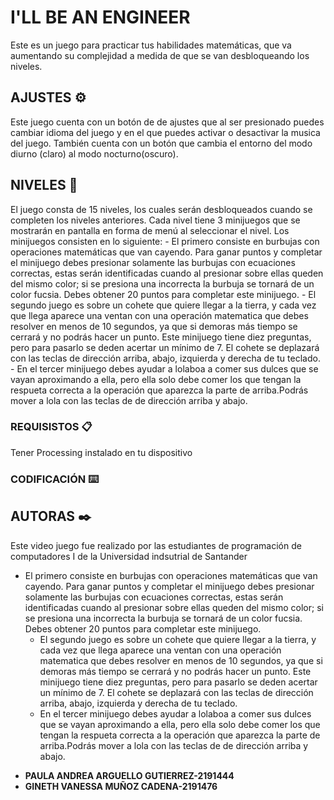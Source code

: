 # I'LL BE AN ENGINEER

Este es un juego para practicar tus habilidades matemáticas, que va aumentando su complejidad a medida de que se van desbloqueando los niveles.

## AJUSTES ⚙️
Este juego cuenta con un botón de de ajustes que al ser presionado puedes cambiar idioma del juego y en el que puedes activar o desactivar la
musica del juego. También cuenta con un botón que cambia el entorno del modo diurno (claro) al modo nocturno(oscuro). 

## NIVELES 🚀
El juego consta de 15 niveles, los cuales serán desbloqueados cuando se completen los niveles anteriores.
Cada nivel tiene 3 minijuegos que se mostrarán en pantalla en forma de menú al seleccionar el nivel. Los minijuegos consisten en lo siguiente:
    - El primero consiste en burbujas con operaciones matemáticas que van cayendo. Para ganar puntos y completar el minijuego debes 
      presionar solamente las burbujas con ecuaciones correctas, estas serán identificadas cuando al presionar sobre ellas queden del mismo color; 
      si se presiona una incorrecta la burbuja se tornará de un color fucsia. Debes obtener 20 puntos para completar este minijuego.
    - El segundo juego es sobre un cohete que quiere llegar a la tierra, y cada vez que llega aparece una ventan con una operación matematica que 
     debes resolver en menos de 10 segundos, ya que si demoras más tiempo se cerrará y no podrás hacer un punto. Este minijuego tiene diez preguntas,
     pero para pasarlo se deden acertar un mínimo de 7. El cohete se deplazará con las teclas de dirección arriba, abajo, izquierda y derecha de tu teclado.
    - En el tercer minijuego debes ayudar a lolaboa a comer sus dulces que se vayan aproximando a ella, pero ella solo debe comer los que tengan la 
     respueta correcta a la operación  que aparezca la parte de arriba.Podrás mover a lola con las teclas de de dirección arriba y abajo.
  

### REQUISISTOS 📋

Tener Processing instalado en tu dispositivo


### CODIFICACIÓN ⌨️




## AUTORAS ✒️
Este video juego fue realizado por las estudiantes de programación de computadores I de la Universidad indsutrial de Santander
 - El primero consiste en burbujas con operaciones matemáticas que van cayendo. Para ganar puntos y completar el minijuego debes 
      presionar solamente las burbujas con ecuaciones correctas, estas serán identificadas cuando al presionar sobre ellas queden del mismo color; 
      si se presiona una incorrecta la burbuja se tornará de un color fucsia. Debes obtener 20 puntos para completar este minijuego.
    - El segundo juego es sobre un cohete que quiere llegar a la tierra, y cada vez que llega aparece una ventan con una operación matematica que 
     debes resolver en menos de 10 segundos, ya que si demoras más tiempo se cerrará y no podrás hacer un punto. Este minijuego tiene diez preguntas,
     pero para pasarlo se deden acertar un mínimo de 7. El cohete se deplazará con las teclas de dirección arriba, abajo, izquierda y derecha de tu teclado.
    - En el tercer minijuego debes ayudar a lolaboa a comer sus dulces que se vayan aproximando a ella, pero ella solo debe comer los que tengan la 
     respueta correcta a la operación  que aparezca la parte de arriba.Podrás mover a lola con las teclas de de dirección arriba y abajo.
  

* **PAULA ANDREA ARGUELLO GUTIERREZ-2191444**
* **GINETH VANESSA MUÑOZ CADENA-2191476** 




